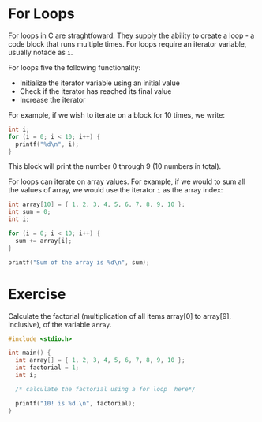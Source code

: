 
# For Loops

For loops in C are straghtfoward. They supply the ability to create a loop - a code block that runs multiple times. For loops require an iterator variable, usually notade as `i`.

For loops five the following functionality:
* Initialize the iterator variable using an initial value 
* Check if the iterator has reached its final value 
* Increase the iterator 

For example, if we wish to iterate on a block for 10 times, we write:

```c 
int i; 
for (i = 0; i < 10; i++) {
  printf("%d\n", i);
}
```

This block will print the number 0 through 9 (10 numbers in total).

For loops can iterate on array values. For example, if we would to sum all the values of array, we would use the iterator `i` as the array index:

```c 
int array[10] = { 1, 2, 3, 4, 5, 6, 7, 8, 9, 10 }; 
int sum = 0;
int i;

for (i = 0; i < 10; i++) {
  sum += array[i];
}

printf("Sum of the array is %d\n", sum);
```

# Exercise

Calculate the factorial (multiplication of all items array[0] to array[9], inclusive), of the variable `array`.

```c 
#include <stdio.h>

int main() {
  int array[] = { 1, 2, 3, 4, 5, 6, 7, 8, 9, 10 };
  int factorial = 1;
  int i;

  /* calculate the factorial using a for loop  here*/

  printf("10! is %d.\n", factorial);
}
```
